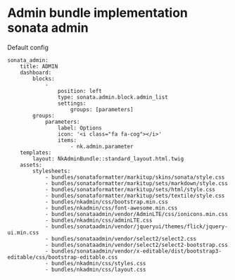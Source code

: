 Admin bundle implementation sonata admin
========================

Default config
    
    sonata_admin:
        title: ADMIN
        dashboard:
            blocks:
                -
                    position: left
                    type: sonata.admin.block.admin_list
                    settings:
                        groups: [parameters]
            groups:
                parameters:
                    label: Options
                    icon: '<i class="fa fa-cog"></i>'
                    items:
                        - nk.admin.parameter
        templates:
            layout: NkAdminBundle::standard_layout.html.twig
        assets:
            stylesheets:
                - bundles/sonataformatter/markitup/skins/sonata/style.css
                - bundles/sonataformatter/markitup/sets/markdown/style.css
                - bundles/sonataformatter/markitup/sets/html/style.css
                - bundles/sonataformatter/markitup/sets/textile/style.css
                - bundles/nkadmin/css/bootstrap.min.css
                - bundles/nkadmin/css/font-awesome.min.css
                - bundles/sonataadmin/vendor/AdminLTE/css/ionicons.min.css
                - bundles/nkadmin/css/adminLTE.css
                - bundles/sonataadmin/vendor/jqueryui/themes/flick/jquery-ui.min.css
                - bundles/sonataadmin/vendor/select2/select2.css
                - bundles/sonataadmin/vendor/select2/select2-bootstrap.css
                - bundles/sonataadmin/vendor/x-editable/dist/bootstrap3-editable/css/bootstrap-editable.css
                - bundles/nkadmin/css/styles.css
                - bundles/nkadmin/css/layout.css